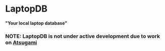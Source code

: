LaptopDB
========
#### "Your local laptop database"

### NOTE: LaptopDB is not under active development due to work on [Atsugami](https://github.com/natem/atsugami)
